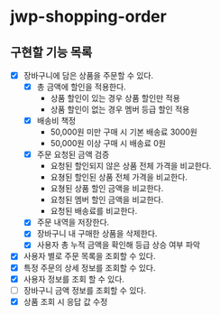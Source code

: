 # jwp-shopping-order

## 구현할 기능 목록
- [x] 장바구니에 담은 상품을 주문할 수 있다.
  - [x] 총 금액에 할인을 적용한다.
    - 상품 할인이 있는 경우 상품 할인만 적용
    - 상품 할인이 없는 경우 멤버 등급 할인 적용
  - [x] 배송비 책정
    - 50,000원 미만 구매 시 기본 배송료 3000원
    - 50,000원 이상 구매 시 배송료 0원
  - [x] 주문 요청된 금액 검증
    - 요청된 할인되지 않은 상품 전체 가격을 비교한다.
    - 요쳥된 할인된 상품 전체 가격을 비교한다.
    - 요쳥된 상품 할인 금액을 비교한다.
    - 요청된 멤버 할인 금액을 비교한다.
    - 요청된 배송료를 비교한다.
  - [x] 주문 내역을 저장한다.
  - [x] 장바구니 내 구매한 상품을 삭제한다.
  - [x] 사용자 총 누적 금액을 확인해 등급 상승 여부 파악
- [x] 사용자 별로 주문 목록을 조회할 수 있다.
- [x] 특정 주문의 상세 정보를 조회할 수 있다.
- [x] 사용자 정보를 조회 할 수 있다.
- [ ] 장바구니 금액 정보를 조회할 수 있다.
- [x] 상품 조회 시 응답 값 수정
